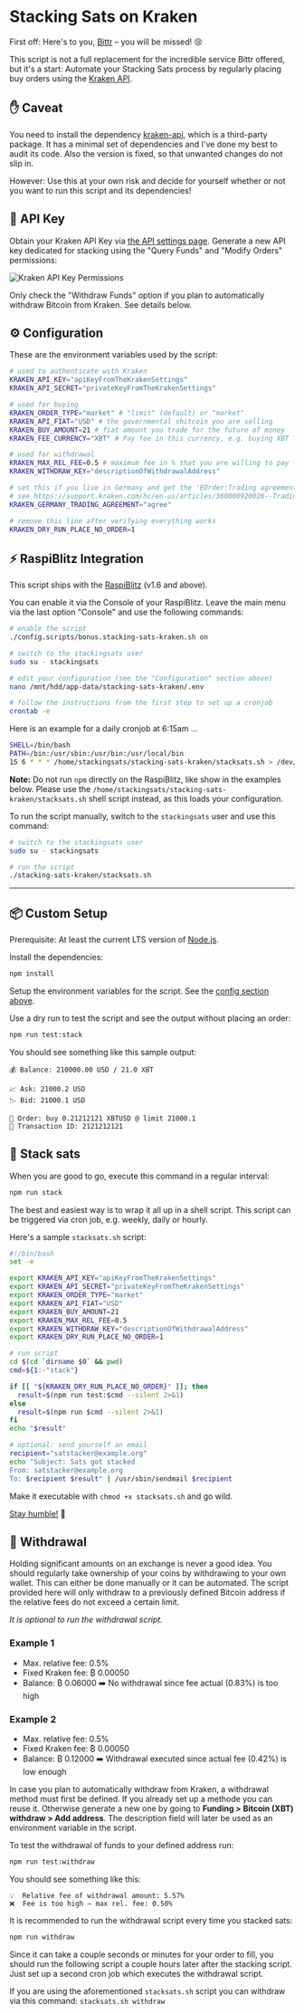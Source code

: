 # Stacking Sats on Kraken

First off: Here's to you, [Bittr](https://getbittr.com/) – you will be missed! 😢

This script is not a full replacement for the incredible service Bittr offered, but it's a start:
Automate your Stacking Sats process by regularly placing buy orders using the [Kraken API](https://www.kraken.com/features/api).

## ✋ Caveat

You need to install the dependency [kraken-api](https://github.com/nothingisdead/npm-kraken-api), which is a third-party package.
It has a minimal set of dependencies and I've done my best to audit its code.
Also the version is fixed, so that unwanted changes do not slip in.

However: Use this at your own risk and decide for yourself whether or not you want to run this script and its dependencies!

## 🔑 API Key

Obtain your Kraken API Key via [the API settings page](https://www.kraken.com/u/settings/api).
Generate a new API key dedicated for stacking using the "Query Funds" and "Modify Orders" permissions:

![Kraken API Key Permissions](./api-permissions.png)

Only check the "Withdraw Funds" option if you plan to automatically withdraw Bitcoin from Kraken.
See details below.

## ⚙️ Configuration

These are the environment variables used by the script:

```sh
# used to authenticate with Kraken
KRAKEN_API_KEY="apiKeyFromTheKrakenSettings"
KRAKEN_API_SECRET="privateKeyFromTheKrakenSettings"

# used for buying
KRAKEN_ORDER_TYPE="market" # "limit" (default) or "market"
KRAKEN_API_FIAT="USD" # the governmental shitcoin you are selling
KRAKEN_BUY_AMOUNT=21 # fiat amount you trade for the future of money
KRAKEN_FEE_CURRENCY="XBT" # Pay fee in this currency, e.g. buying XBT for USD and paying fee in XBT

# used for withdrawal
KRAKEN_MAX_REL_FEE=0.5 # maximum fee in % that you are willing to pay
KRAKEN_WITHDRAW_KEY="descriptionOfWithdrawalAddress"

# set this if you live in Germany and get the 'EOrder:Trading agreement required' error
# see https://support.kraken.com/hc/en-us/articles/360000920026--Trading-agreement-required-error-for-German-residents
KRAKEN_GERMANY_TRADING_AGREEMENT="agree"

# remove this line after verifying everything works
KRAKEN_DRY_RUN_PLACE_NO_ORDER=1
```

## ⚡️ RaspiBlitz Integration

This script ships with the [RaspiBlitz](https://github.com/rootzoll/raspiblitz) (v1.6 and above).

You can enable it via the Console of your RaspiBlitz.
Leave the main menu via the last option "Console" and use the following commands:

```sh
# enable the script
./config.scripts/bonus.stacking-sats-kraken.sh on

# switch to the stackingsats user
sudo su - stackingsats

# edit your configuration (see the "Configuration" section above)
nano /mnt/hdd/app-data/stacking-sats-kraken/.env

# follow the instructions from the first step to set up a cronjob
crontab -e
```

Here is an example for a daily cronjob at 6:15am ...

```sh
SHELL=/bin/bash
PATH=/bin:/usr/sbin:/usr/bin:/usr/local/bin
15 6 * * * /home/stackingsats/stacking-sats-kraken/stacksats.sh > /dev/null 2>&1
```

**Note:** Do not run `npm` directly on the RaspiBlitz, like show in the examples below.
Please use the `/home/stackingsats/stacking-sats-kraken/stacksats.sh` shell script instead, as this loads your configuration.

To run the script manually, switch to the `stackingsats` user and use this command:

```sh
# switch to the stackingsats user
sudo su - stackingsats

# run the script
./stacking-sats-kraken/stacksats.sh
```

- - -

## 📦 Custom Setup

Prerequisite: At least the current LTS version of [Node.js](https://nodejs.org/).

Install the dependencies:

```sh
npm install
```

Setup the environment variables for the script.
See the [config section above](#-configuration).

Use a dry run to test the script and see the output without placing an order:

```sh
npm run test:stack
```

You should see something like this sample output:

```text
💰 Balance: 210000.00 USD / 21.0 XBT

📈 Ask: 21000.2 USD
📉 Bid: 21000.1 USD

💸 Order: buy 0.21212121 XBTUSD @ limit 21000.1
📎 Transaction ID: 2121212121
```

## 🤑 Stack sats

When you are good to go, execute this command in a regular interval:

```sh
npm run stack
```

The best and easiest way is to wrap it all up in a shell script.
This script can be triggered via cron job, e.g. weekly, daily or hourly.

Here's a sample `stacksats.sh` script:

```sh
#!/bin/bash
set -e

export KRAKEN_API_KEY="apiKeyFromTheKrakenSettings"
export KRAKEN_API_SECRET="privateKeyFromTheKrakenSettings"
export KRAKEN_ORDER_TYPE="market"
export KRAKEN_API_FIAT="USD"
export KRAKEN_BUY_AMOUNT=21
export KRAKEN_MAX_REL_FEE=0.5
export KRAKEN_WITHDRAW_KEY="descriptionOfWithdrawalAddress"
export KRAKEN_DRY_RUN_PLACE_NO_ORDER=1

# run script
cd $(cd `dirname $0` && pwd)
cmd=${1:-"stack"}

if [[ "${KRAKEN_DRY_RUN_PLACE_NO_ORDER}" ]]; then
  result=$(npm run test:$cmd --silent 2>&1)
else
  result=$(npm run $cmd --silent 2>&1)
fi
echo "$result"

# optional: send yourself an email
recipient="satstacker@example.org"
echo "Subject: Sats got stacked
From: satstacker@example.org
To: $recipient $result" | /usr/sbin/sendmail $recipient
```

Make it executable with `chmod +x stacksats.sh` and go wild.

[Stay humble!](https://twitter.com/matt_odell/status/1117222441867194374) 🙏

## 🔑 Withdrawal

Holding significant amounts on an exchange is never a good idea.
You should regularly take ownership of your coins by withdrawing to your own wallet.
This can either be done manually or it can be automated.
The script provided here will only withdraw to a previously defined Bitcoin address if the relative fees do not exceed a certain limit.

*It is optional to run the withdrawal script.*

### Example 1

- Max. relative fee: 0.5%
- Fixed Kraken fee: ₿ 0.00050
- Balance: ₿ 0.06000
➡️ No withdrawal since fee actual (0.83%) is too high

### Example 2

- Max. relative fee: 0.5%
- Fixed Kraken fee: ₿ 0.00050
- Balance: ₿ 0.12000
➡️ Withdrawal executed since actual fee (0.42%) is low enough

In case you plan to automatically withdraw from Kraken, a withdrawal method must first be defined.
If you already set up a methode you can reuse it.
Otherwise generate a new one by going to **Funding > Bitcoin (XBT) withdraw > Add address**.
The description field will later be used as an environment variable in the script.

To test the withdrawal of funds to your defined address run:

```sh
npm run test:withdraw
```

You should see something like this:

```text
💡  Relative fee of withdrawal amount: 5.57%
❌  Fee is too high – max rel. fee: 0.50%
```

It is recommended to run the withdrawal script every time you stacked sats:

```sh
npm run withdraw
```

Since it can take a couple seconds or minutes for your order to fill, you should run the following script a couple hours later after the stacking script.
Just set up a second cron job which executes the withdrawal script.

If you are using the aforementioned `stacksats.sh` script you can withdraw via this command:
`stacksats.sh withdraw`
